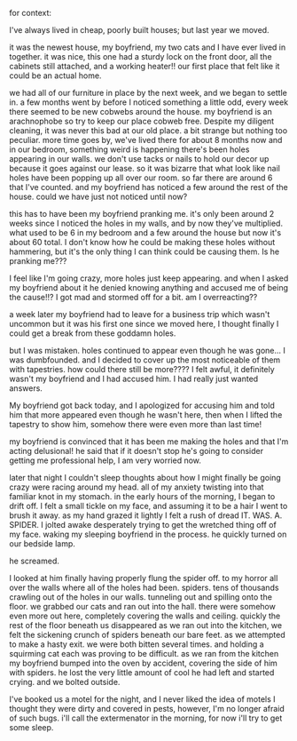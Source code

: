 for context:

I've always lived in cheap, poorly built houses; but last year we moved.

it was the newest house, my boyfriend, my two cats and I have ever lived in together. it was nice, this one had a sturdy lock on the front door, all the cabinets still attached, and a working heater!! our first place that felt like it could be an actual home.

we had all of our furniture in place by the next week, and we began to settle in. a few months went by before I noticed something a little odd, every week there seemed to be new cobwebs around the house. my boyfriend is an arachnophobe so try to keep our place cobweb free. Despite my diligent cleaning, it was never this bad at our old place. a bit strange but nothing too peculiar. more time goes by, we've lived there for about 8 months now and in our bedroom, something weird is happening there's been holes appearing in our walls. we don't use tacks or nails to hold our decor up because it goes against our lease. so it was bizarre that what look like nail holes have been popping up all over our room. so far there are around 6 that I've counted. and my boyfriend has noticed a few around the rest of the house. could we have just not noticed until now?

this has to have been my boyfriend pranking me. it's only been around 2 weeks since I noticed the holes in my walls, and by now they've multiplied. what used to be 6 in my bedroom and a few around the house but now it's about 60 total. I don't know how he could be making these holes without hammering, but it's the only thing I can think could be causing them. Is he pranking me???

I feel like I'm going crazy, more holes just keep appearing.  and when I asked my boyfriend about it he denied knowing anything and accused me of being the cause!!?  I got mad and stormed off for a bit. am I overreacting??

a week later my boyfriend had to leave for a business trip which wasn't uncommon but it was his first one since we moved here, I thought finally I could get a break from these goddamn holes.

but I was mistaken. holes continued to appear even though he was gone... I was dumbfounded. and I decided to cover up the most noticeable of them with tapestries. how could there still be more????  I felt awful, it definitely wasn't my boyfriend and I had accused him. I had really just wanted answers.

My boyfriend got back today, and I apologized for accusing him and told him that more appeared even though he wasn't here, then when I lifted the tapestry to show him, somehow there were even more than last time!

my boyfriend is convinced that it has been me making the holes and that I'm acting delusional! he said that if it doesn't stop he's going to consider getting me professional help, I am very worried now.

later that night I couldn't sleep thoughts about how I might finally be going crazy were racing around my head. all of my anxiety twisting into that familiar knot in my stomach. in the early hours of the morning, I began to drift off. I felt a small tickle on my face, and assuming it to be a hair I went to brush it away. as my hand grazed it lightly I felt a rush of dread  IT. WAS. A. SPIDER. I jolted awake desperately trying to get the wretched thing off of my face. waking my sleeping boyfriend in the process. he quickly turned on our bedside lamp.

he screamed.

I looked at him finally having properly flung the spider off. to my horror all over the walls where all of the holes had been. spiders. tens of thousands crawling out of the holes in our walls. tunneling out and spilling onto the floor.  we grabbed our cats and ran out into the hall. there were somehow even more out here, completely covering the walls and ceiling. quickly the rest of the floor beneath us disappeared as we ran out into the kitchen, we felt the sickening crunch of spiders beneath our bare feet. as we attempted to make a hasty exit. we were both bitten several times. and holding a squirming cat each was proving to be difficult. as we ran from the kitchen my boyfriend bumped into the oven by accident, covering the side of him with spiders. he lost the very little amount of cool he had left and started crying. and we bolted outside.

I've booked us a motel for the night, and I never liked the idea of motels I thought they were dirty and covered in pests, however, I'm no longer afraid of such bugs. i'll call the extermenator in the morning, for now i'll try to get some sleep.